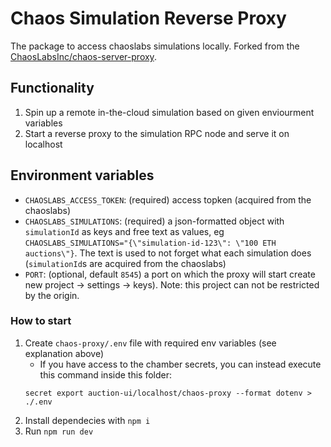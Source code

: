 # Chaos Simulation Reverse Proxy

The package to access chaoslabs simulations locally. Forked from the [ChaosLabsInc/chaos-server-proxy](https://github.com/ChaosLabsInc/chaos-server-proxy).

## Functionality

1. Spin up a remote in-the-cloud simulation based on given enviourment variables
2. Start a reverse proxy to the simulation RPC node and serve it on localhost

## Environment variables

- `CHAOSLABS_ACCESS_TOKEN`: (required) access topken (acquired from the chaoslabs)
- `CHAOSLABS_SIMULATIONS`: (required) a json-formatted object with `simulationId` as keys and free text as values, eg `CHAOSLABS_SIMULATIONS="{\"simulation-id-123\": \"100 ETH auctions\"}`. The text is used to not forget what each simulation does (`simulationId`s are acquired from the chaoslabs)
- `PORT`: (optional, default `8545`) a port on which the proxy will start
  create new project -> settings -> keys). Note: this project can not be restricted by the origin.

### How to start

1. Create `chaos-proxy/.env` file with required env variables (see explanation above)
    - If you have access to the chamber secrets, you can instead execute this command inside this folder:
    ```
    secret export auction-ui/localhost/chaos-proxy --format dotenv > ./.env
    ```
2. Install dependecies with `npm i`
3. Run `npm run dev`
